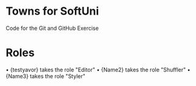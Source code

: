 # Towns for SoftUni
Code for the Git and GitHub Exercise
# Roles
•	{testyavor} takes the role "Editor"
•	{Name2} takes the role "Shuffler"
•	{Name3} takes the role "Styler"
